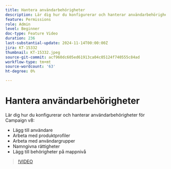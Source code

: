 ```yaml
---
title: Hantera användarbehörigheter
description: Lär dig hur du konfigurerar och hanterar användarbehörigheter för Campaign v8. Lägg till användare, arbeta med produktprofiler, användargrupper och namngivna behörigheter. Lägg till behörigheter på mappnivå.
feature: Permissions
role: Admin
level: Beginner
doc-type: Feature Video
duration: 236
last-substantial-update: 2024-11-14T00:00:00Z
jira: KT-15332
thumbnail: KT-15332.jpeg
source-git-commit: acf960dc605ed61913ca04c05124f740555c84ad
workflow-type: tm+mt
source-wordcount: '63'
ht-degree: 0%

---
```



# Hantera användarbehörigheter

Lär dig hur du konfigurerar och hanterar användarbehörigheter för Campaign v8:

* Lägg till användare
* Arbeta med produktprofiler
* Arbeta med användargrupper
* Namngivna rättigheter
* Lägg till behörigheter på mappnivå

>[!VIDEO](https://video.tv.adobe.com/v/3438198/?learn=on)
